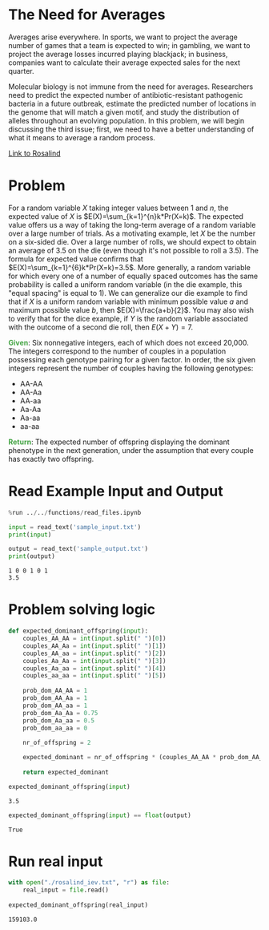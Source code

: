 ---
---

# The Need for Averages
Averages arise everywhere. In sports, we want to project the average number of games that a team is expected to win; in gambling, we want to project the average losses incurred playing blackjack; in business, companies want to calculate their average expected sales for the next quarter.

Molecular biology is not immune from the need for averages. Researchers need to predict the expected number of antibiotic-resistant pathogenic bacteria in a future outbreak, estimate the predicted number of locations in the genome that will match a given motif, and study the distribution of alleles throughout an evolving population. In this problem, we will begin discussing the third issue; first, we need to have a better understanding of what it means to average a random process.

[Link to Rosalind](https://rosalind.info/problems/iev/)

# Problem
For a random variable $X$ taking integer values between 1 and $n$, the expected value of $X$ is $E(X)=\sum_{k=1}^{n}k*Pr(X=k)$. The expected value offers us a way of taking the long-term average of a random variable over a large number of trials.
As a motivating example, let $X$ be the number on a six-sided die. Over a large number of rolls, we should expect to obtain an average of 3.5 on the die (even though it's not possible to roll a 3.5). The formula for expected value confirms that $E(X)=\sum_{k=1}^{6}k*Pr(X=k)=3.5$.
More generally, a random variable for which every one of a number of equally spaced outcomes has the same probability is called a uniform random variable (in the die example, this "equal spacing" is equal to 1). We can generalize our die example to find that if $X$ is a uniform random variable with minimum possible value $a$ and maximum possible value $b$, then $E(X)=\frac{a+b}{2}$. You may also wish to verify that for the dice example, if $Y$ is the random variable associated with the outcome of a second die roll, then $E(X+Y)=7$.

<span style="color:rgba(70,165,70,255); font-weight:bold">Given</span>: Six nonnegative integers, each of which does not exceed 20,000. The integers correspond to the number of couples in a population possessing each genotype pairing for a given factor. In order, the six given integers represent the number of couples having the following genotypes:
- AA-AA
- AA-Aa
- AA-aa
- Aa-Aa
- Aa-aa
- aa-aa

<span style="color:rgba(70,165,70,255); font-weight:bold">Return</span>: The expected number of offspring displaying the dominant phenotype in the next generation, under the assumption that every couple has exactly two offspring.



# Read Example Input and Output


```python
%run ../../functions/read_files.ipynb
```


```python
input = read_text('sample_input.txt')
print(input)

output = read_text('sample_output.txt')
print(output)
```

    1 0 0 1 0 1
    3.5


# Problem solving logic


```python
def expected_dominant_offspring(input):
    couples_AA_AA = int(input.split(" ")[0])
    couples_AA_Aa = int(input.split(" ")[1])
    couples_AA_aa = int(input.split(" ")[2])
    couples_Aa_Aa = int(input.split(" ")[3])
    couples_Aa_aa = int(input.split(" ")[4])
    couples_aa_aa = int(input.split(" ")[5])
    
    prob_dom_AA_AA = 1
    prob_dom_AA_Aa = 1
    prob_dom_AA_aa = 1
    prob_dom_Aa_Aa = 0.75
    prob_dom_Aa_aa = 0.5
    prob_dom_aa_aa = 0
    
    nr_of_offspring = 2

    expected_dominant = nr_of_offspring * (couples_AA_AA * prob_dom_AA_AA + couples_AA_Aa * prob_dom_AA_Aa + couples_AA_aa * prob_dom_AA_aa + couples_Aa_Aa * prob_dom_Aa_Aa + couples_Aa_aa * prob_dom_Aa_aa + couples_aa_aa * prob_dom_aa_aa)
 
    return expected_dominant   

expected_dominant_offspring(input)
```




    3.5




```python
expected_dominant_offspring(input) == float(output)
```




    True



# Run real input


```python
with open("./rosalind_iev.txt", "r") as file:
    real_input = file.read()
    
expected_dominant_offspring(real_input)


```




    159103.0


